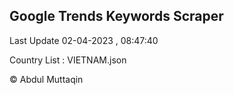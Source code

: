 

## Google Trends Keywords Scraper 
 
Last Update 02-04-2023 , 08:47:40

Country List :
VIETNAM.json



© Abdul Muttaqin 
